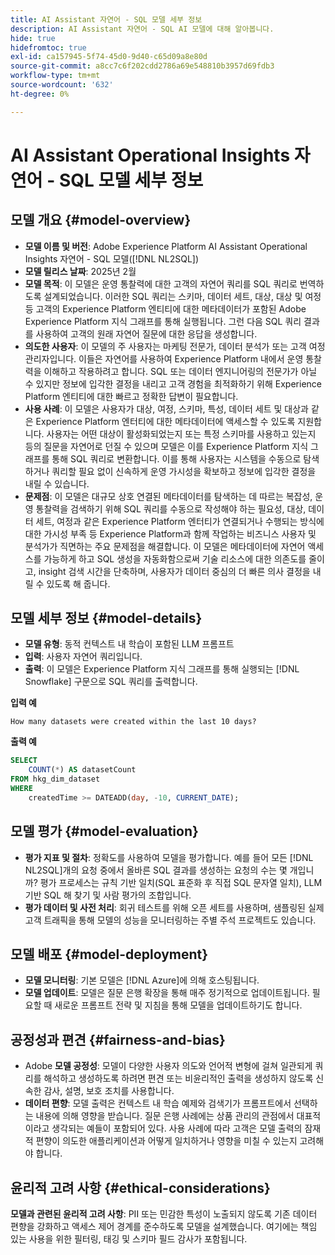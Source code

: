 ```yaml
---
title: AI Assistant 자연어 - SQL 모델 세부 정보
description: AI Assistant 자연어 - SQL AI 모델에 대해 알아봅니다.
hide: true
hidefromtoc: true
exl-id: ca157945-5f74-45d0-9d40-c65d09a8e80d
source-git-commit: a8cc7c6f202cdd2786a69e548810b3957d69fdb3
workflow-type: tm+mt
source-wordcount: '632'
ht-degree: 0%

---
```


# AI Assistant Operational Insights 자연어 - SQL 모델 세부 정보

## 모델 개요 {#model-overview}

* **모델 이름 및 버전**: Adobe Experience Platform AI Assistant Operational Insights 자연어 - SQL 모델([!DNL NL2SQL])
* **모델 릴리스 날짜**: 2025년 2월
* **모델 목적**: 이 모델은 운영 통찰력에 대한 고객의 자연어 쿼리를 SQL 쿼리로 번역하도록 설계되었습니다. 이러한 SQL 쿼리는 스키마, 데이터 세트, 대상, 대상 및 여정 등 고객의 Experience Platform 엔티티에 대한 메타데이터가 포함된 Adobe Experience Platform 지식 그래프를 통해 실행됩니다. 그런 다음 SQL 쿼리 결과를 사용하여 고객의 원래 자연어 질문에 대한 응답을 생성합니다.
* **의도한 사용자**: 이 모델의 주 사용자는 마케팅 전문가, 데이터 분석가 또는 고객 여정 관리자입니다. 이들은 자연어를 사용하여 Experience Platform 내에서 운영 통찰력을 이해하고 작용하려고 합니다. SQL 또는 데이터 엔지니어링의 전문가가 아닐 수 있지만 정보에 입각한 결정을 내리고 고객 경험을 최적화하기 위해 Experience Platform 엔티티에 대한 빠르고 정확한 답변이 필요합니다.
* **사용 사례**: 이 모델은 사용자가 대상, 여정, 스키마, 특성, 데이터 세트 및 대상과 같은 Experience Platform 엔터티에 대한 메타데이터에 액세스할 수 있도록 지원합니다. 사용자는 어떤 대상이 활성화되었는지 또는 특정 스키마를 사용하고 있는지 등의 질문을 자연어로 던질 수 있으며 모델은 이를 Experience Platform 지식 그래프를 통해 SQL 쿼리로 변환합니다. 이를 통해 사용자는 시스템을 수동으로 탐색하거나 쿼리할 필요 없이 신속하게 운영 가시성을 확보하고 정보에 입각한 결정을 내릴 수 있습니다.
* **문제점**: 이 모델은 대규모 상호 연결된 메타데이터를 탐색하는 데 따르는 복잡성, 운영 통찰력을 검색하기 위해 SQL 쿼리를 수동으로 작성해야 하는 필요성, 대상, 데이터 세트, 여정과 같은 Experience Platform 엔터티가 연결되거나 수행되는 방식에 대한 가시성 부족 등 Experience Platform과 함께 작업하는 비즈니스 사용자 및 분석가가 직면하는 주요 문제점을 해결합니다. 이 모델은 메타데이터에 자연어 액세스를 가능하게 하고 SQL 생성을 자동화함으로써 기술 리소스에 대한 의존도를 줄이고, insight 검색 시간을 단축하며, 사용자가 데이터 중심의 더 빠른 의사 결정을 내릴 수 있도록 해 줍니다.

## 모델 세부 정보 {#model-details}

* **모델 유형**: 동적 컨텍스트 내 학습이 포함된 LLM 프롬프트
* **입력**: 사용자 자연어 쿼리입니다.
* **출력**: 이 모델은 Experience Platform 지식 그래프를 통해 실행되는 [!DNL Snowflake] 구문으로 SQL 쿼리를 출력합니다.

**입력 예**

```console
How many datasets were created within the last 10 days?
```

**출력 예**

```SQL
SELECT
    COUNT(*) AS datasetCount 
FROM hkg_dim_dataset 
WHERE
    createdTime >= DATEADD(day, -10, CURRENT_DATE);
```

## 모델 평가 {#model-evaluation}

* **평가 지표 및 절차**: 정확도를 사용하여 모델을 평가합니다. 예를 들어 모든 [!DNL NL2SQL]개의 요청 중에서 올바른 SQL 결과를 생성하는 요청의 수는 몇 개입니까? 평가 프로세스는 규칙 기반 일치(SQL 표준화 후 직접 SQL 문자열 일치), LLM 기반 SQL 해 찾기 및 사람 평가의 조합입니다.
* **평가 데이터 및 사전 처리**: 회귀 테스트를 위해 오픈 세트를 사용하며, 샘플링된 실제 고객 트래픽을 통해 모델의 성능을 모니터링하는 주별 주석 프로젝트도 있습니다.

## 모델 배포 {#model-deployment}

* **모델 모니터링**: 기본 모델은 [!DNL Azure]에 의해 호스팅됩니다.
* **모델 업데이트**: 모델은 질문 은행 확장을 통해 매주 정기적으로 업데이트됩니다. 필요할 때 새로운 프롬프트 전략 및 지침을 통해 모델을 업데이트하기도 합니다.

## 공정성과 편견 {#fairness-and-bias}

* Adobe **모델 공정성**: 모델이 다양한 사용자 의도와 언어적 변형에 걸쳐 일관되게 쿼리를 해석하고 생성하도록 하려면 편견 또는 비윤리적인 출력을 생성하지 않도록 신속한 감사, 설명, 보호 조치를 사용합니다.
* **데이터 편향**: 모델 출력은 컨텍스트 내 학습 예제와 검색기가 프롬프트에서 선택하는 내용에 의해 영향을 받습니다. 질문 은행 사례에는 상품 관리의 관점에서 대표적이라고 생각되는 예들이 포함되어 있다. 사용 사례에 따라 고객은 모델 출력의 잠재적 편향이 의도한 애플리케이션과 어떻게 일치하거나 영향을 미칠 수 있는지 고려해야 합니다.

## 윤리적 고려 사항 {#ethical-considerations}

**모델과 관련된 윤리적 고려 사항**: PII 또는 민감한 특성이 노출되지 않도록 기존 데이터 편향을 강화하고 액세스 제어 경계를 준수하도록 모델을 설계했습니다. 여기에는 책임 있는 사용을 위한 필터링, 태깅 및 스키마 필드 감사가 포함됩니다.
